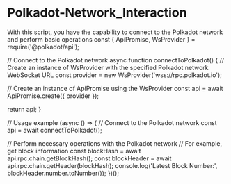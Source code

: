 # Polkadot-Network_Interaction
With this script, you have the capability to connect to the Polkadot network and perform basic operations
const { ApiPromise, WsProvider } = require('@polkadot/api');

// Connect to the Polkadot network
async function connectToPolkadot() {
  // Create an instance of WsProvider with the specified Polkadot network WebSocket URL
  const provider = new WsProvider('wss://rpc.polkadot.io');

  // Create an instance of ApiPromise using the WsProvider
  const api = await ApiPromise.create({ provider });

  return api;
}

// Usage example
(async () => {
  // Connect to the Polkadot network
  const api = await connectToPolkadot();

  // Perform necessary operations with the Polkadot network
  // For example, get block information
  const blockHash = await api.rpc.chain.getBlockHash();
  const blockHeader = await api.rpc.chain.getHeader(blockHash);
  console.log('Latest Block Number:', blockHeader.number.toNumber());
})();
